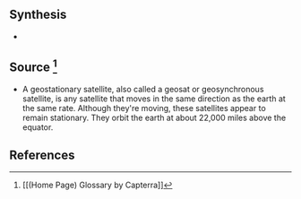 ## Synthesis
- 
## Source [^1]
- A geostationary satellite, also called a geosat or geosynchronous satellite, is any satellite that moves in the same direction as the earth at the same rate. Although they're moving, these satellites appear to remain stationary. They orbit the earth at about 22,000 miles above the equator.
## References

[^1]: [[(Home Page) Glossary by Capterra]]